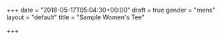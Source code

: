 +++
date = "2018-05-17T05:04:30+00:00"
draft = true
gender = "mens"
layout = "default"
title = "Sample Women's Tee"

+++
